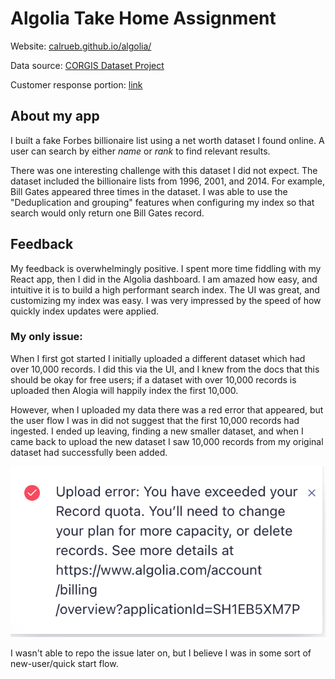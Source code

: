 # Algolia Take Home Assignment

Website: [calrueb.github.io/algolia/](https://calrueb.github.io/algolia/)

Data source: [CORGIS Dataset Project](https://corgis-edu.github.io/corgis/json/billionaires/)

Customer response portion: [link](customer_questions.md)

## About my app

I built a fake Forbes billionaire list using a net worth dataset I found online. A user can search by either _name_ or _rank_ to find relevant results.

There was one interesting challenge with this dataset I did not expect. The dataset included the billionaire lists from 1996, 2001, and 2014. For example, Bill Gates appeared three times in the dataset. I was able to use the "Deduplication and grouping" features when configuring my index so that search would only return one Bill Gates record.

## Feedback

My feedback is overwhelmingly positive. I spent more time fiddling with my React app, then I did in the Algolia dashboard. I am amazed how easy, and intuitive it is to build a high performant search index. The UI was great, and customizing my index was easy. I was very impressed by the speed of how quickly index updates were applied.

### My only issue:

When I first got started I initially uploaded a different dataset which had over 10,000 records. I did this via the UI, and I knew from the docs that this should be okay for free users; if a dataset with over 10,000 records is uploaded then Alogia will happily index the first 10,000.

However, when I uploaded my data there was a red error that appeared, but the user flow I was in did not suggest that the first 10,000 records had ingested. I ended up leaving, finding a new smaller dataset, and when I came back to upload the new dataset I saw 10,000 records from my original dataset had successfully been added.

![error](error.png)

I wasn't able to repo the issue later on, but I believe I was in some sort of new-user/quick start flow.

